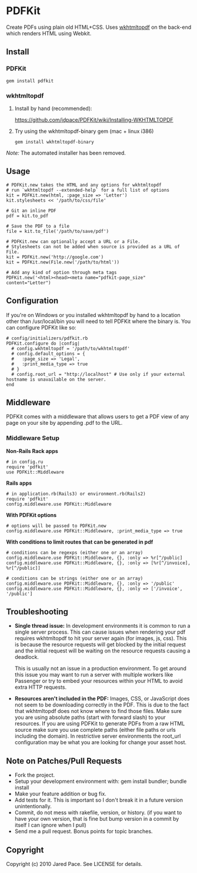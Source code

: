 # PDFKit

Create PDFs using plain old HTML+CSS. Uses [wkhtmltopdf](http://github.com/antialize/wkhtmltopdf) on the back-end which renders HTML using Webkit.

## Install

### PDFKit

    gem install pdfkit

### wkhtmltopdf

1. Install by hand (recommended):

    <https://github.com/jdpace/PDFKit/wiki/Installing-WKHTMLTOPDF>

2.  Try using the wkhtmltopdf-binary gem (mac + linux i386)

        gem install wkhtmltopdf-binary

*Note:* The automated installer has been removed.

## Usage

    # PDFKit.new takes the HTML and any options for wkhtmltopdf
    # run `wkhtmltopdf --extended-help` for a full list of options
    kit = PDFKit.new(html, :page_size => 'Letter')
    kit.stylesheets << '/path/to/css/file'

    # Git an inline PDF
    pdf = kit.to_pdf

    # Save the PDF to a file
    file = kit.to_file('/path/to/save/pdf')

    # PDFKit.new can optionally accept a URL or a File.
    # Stylesheets can not be added when source is provided as a URL of File.
    kit = PDFKit.new('http://google.com')
    kit = PDFKit.new(File.new('/path/to/html'))

    # Add any kind of option through meta tags
    PDFKit.new('<html><head><meta name="pdfkit-page_size" content="Letter")

## Configuration

If you're on Windows or you installed wkhtmltopdf by hand to a location other than /usr/local/bin you will need to tell PDFKit where the binary is. You can configure PDFKit like so:

    # config/initializers/pdfkit.rb
    PDFKit.configure do |config|
      # config.wkhtmltopdf = '/path/to/wkhtmltopdf'
      # config.default_options = {
      #   :page_size => 'Legal',
      #   :print_media_type => true
      # }
      # config.root_url = "http://localhost" # Use only if your external hostname is unavailable on the server.
    end

## Middleware

PDFKit comes with a middleware that allows users to get a PDF view of any page on your site by appending .pdf to the URL.

### Middleware Setup

**Non-Rails Rack apps**

    # in config.ru
    require 'pdfkit'
    use PDFKit::Middleware

**Rails apps**

    # in application.rb(Rails3) or environment.rb(Rails2)
    require 'pdfkit'
    config.middleware.use PDFKit::Middleware

**With PDFKit options**

    # options will be passed to PDFKit.new
    config.middleware.use PDFKit::Middleware, :print_media_type => true

**With conditions to limit routes that can be generated in pdf**

    # conditions can be regexps (either one or an array)
    config.middleware.use PDFKit::Middleware, {}, :only => %r[^/public]
    config.middleware.use PDFKit::Middleware, {}, :only => [%r[^/invoice], %r[^/public]]

    # conditions can be strings (either one or an array)
    config.middleware.use PDFKit::Middleware, {}, :only => '/public'
    config.middleware.use PDFKit::Middleware, {}, :only => ['/invoice', '/public']

## Troubleshooting

*  **Single thread issue:** In development environments it is common to run a
   single server process. This can cause issues when rendering your pdf
   requires wkhtmltopdf to hit your server again (for images, js, css).
   This is because the resource requests will get blocked by the initial
   request and the initial request will be waiting on the resource
   requests causing a deadlock.

   This is usually not an issue in a production environment. To get
   around this issue you may want to run a server with multiple workers
   like Passenger or try to embed your resources within your HTML to
   avoid extra HTTP requests.

*  **Resources aren't included in the PDF:** Images, CSS, or JavaScript
   does not seem to be downloading correctly in the PDF. This is due
   to the fact that wkhtmltopdf does not know where to find those files.
   Make sure you are using absolute paths (start with forward slash) to
   your resources. If you are using PDFKit to generate PDFs from a raw
   HTML source make sure you use complete paths (either file paths or
   urls including the domain). In restrictive server environments the
   root_url configuration may be what you are looking for change your
   asset host.

## Note on Patches/Pull Requests

* Fork the project.
* Setup your development environment with: gem install bundler; bundle install
* Make your feature addition or bug fix.
* Add tests for it. This is important so I don't break it in a
  future version unintentionally.
* Commit, do not mess with rakefile, version, or history.
  (if you want to have your own version, that is fine but bump version in a commit by itself I can ignore when I pull)
* Send me a pull request. Bonus points for topic branches.

## Copyright

Copyright (c) 2010 Jared Pace. See LICENSE for details.
